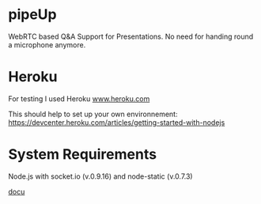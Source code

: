 pipeUp
======

WebRTC based Q&A Support for Presentations. No need for handing round a microphone anymore.

Heroku
======

For testing I used Heroku www.heroku.com

This should help to set up your own environnement:
https://devcenter.heroku.com/articles/getting-started-with-nodejs

System Requirements
======

Node.js with socket.io (v.0.9.16) and node-static (v.0.7.3)

[docu](https://github.com/Haeger23/pipeUp/blob/master/doc/developer_doc.md "my")
